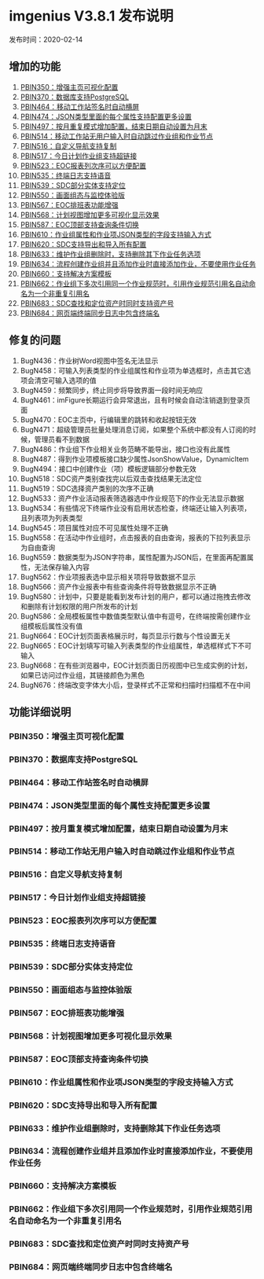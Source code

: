 # imgenius V3.8.1 发布说明

发布时间：2020-02-14

## 增加的功能

1. [PBIN350：增强主页可视化配置](#PBIN350：增强主页可视化配置)
1. [PBIN370：数据库支持PostgreSQL](#PBIN370：数据库支持PostgreSQL)
1. [PBIN464：移动工作站签名时自动横屏](#PBIN464：移动工作站签名时自动横屏)
1. [PBIN474：JSON类型里面的每个属性支持配置更多设置](#PBIN474：JSON类型里面的每个属性支持配置更多设置)
1. [PBIN497：按月重复模式增加配置，结束日期自动设置为月末](#PBIN497：按月重复模式增加配置，结束日期自动设置为月末)
1. [PBIN514：移动工作站无用户输入时自动跳过作业组和作业节点](#PBIN514：移动工作站无用户输入时自动跳过作业组和作业节点)
1. [PBIN516：自定义导航支持复制](#PBIN516：自定义导航支持复制)
1. [PBIN517：今日计划作业组支持超链接](#PBIN517：今日计划作业组支持超链接)
1. [PBIN523：EOC报表列次序可以方便配置](#PBIN523：EOC报表列次序可以方便配置)
1. [PBIN535：终端日志支持语音](#PBIN535：终端日志支持语音)
1. [PBIN539：SDC部分实体支持定位](#PBIN539：SDC部分实体支持定位)
1. [PBIN550：画面组态与监控体验版](#PBIN550：画面组态与监控体验版)
1. [PBIN567：EOC排班表功能增强](#PBIN567：EOC排班表功能增强)
1. [PBIN568：计划视图增加更多可视化显示效果](#PBIN568：计划视图增加更多可视化显示效果)
1. [PBIN587：EOC顶部支持查询条件切换](#PBIN587：EOC顶部支持查询条件切换)
1. [PBIN610：作业组属性和作业项JSON类型的字段支持输入方式](#PBIN610：作业组属性和作业项JSON类型的字段支持输入方式)
1. [PBIN620：SDC支持导出和导入所有配置](#PBIN620：SDC支持导出和导入所有配置)
1. [PBIN633：维护作业组删除时，支持删除其下作业任务选项](#PBIN633：维护作业组删除时，支持删除其下作业任务选项)
1. [PBIN634：流程创建作业组并且添加作业时直接添加作业，不要使用作业任务](#PBIN634：流程创建作业组并且添加作业时直接添加作业，不要使用作业任务)
1. [PBIN660：支持解决方案模板](#PBIN660：支持解决方案模板)
1. [PBIN662：作业组下多次引用同一个作业规范时，引用作业规范引用名自动命名为一个非重复引用名](#PBIN662：作业组下多次引用同一个作业规范时，引用作业规范引用名自动命名为一个非重复引用名)
1. [PBIN683：SDC查找和定位资产时同时支持资产号](#PBIN683：SDC查找和定位资产时同时支持资产号)
1. [PBIN684：网页端终端同步日志中包含终端名](#PBIN684：网页端终端同步日志中包含终端名)

## 修复的问题

1. BugN436：作业树Word视图中签名无法显示
1. BugN458：可输入列表类型的作业组属性和作业项为单选框时，点击其它选项会清空可输入选项的值
1. BugN459：频繁同步，终止同步将导致界面一段时间无响应
1. BugN461：imFigure长期运行会异常退出，且有时候会自动注销退到登录页面
1. BugN470：EOC主页中，行编辑里的跳转和收起按钮无效
1. BugN471：超级管理员批量处理消息订阅，如果整个系统中都没有人订阅的时候，管理员看不到数据
1. BugN486：作业组下作业相关业务范畴不能导出，接口也没有此属性
1. BugN487：得到作业项模板接口缺少属性JsonShowValue，DynamicItem
1. BugN494：接口中创建作业（项）模板逻辑部分参数无效
1. BugN518：SDC资产类别查找完以后双击查找结果无法定位
1. BugN519：SDC选择资产类别的次序不正确
1. BugN533：资产作业活动报表筛选器选中作业规范下的作业无法显示数据
1. BugN534：有些情况下终端作业没有启用状态检查，终端还让输入列表项，且列表项为列表类型
1. BugN545：项目属性对应不可见属性处理不正确
1. BugN558：在活动中作业组时，点击报表的自由查询，报表的下拉列表显示为自由查询
1. BugN559：数据类型为JSON字符串，属性配置为JSON后，在里面再配置属性，无法保存输入内容
1. BugN562：作业项报表选中显示相关项将导致数据不显示
1. BugN566：资产作业报表中有些查询条件将导致数据显示不正确
1. BugN580：计划中，只要是能看到发布计划的用户，都可以通过拖拽去修改和删除有计划权限的用户所发布的计划
1. BugN586：全局模板属性中数值类型默认值中有逗号，在终端按需创建作业组模板后属性没有值
1. BugN664：EOC计划页面表格展示时，每页显示行数与个性设置无关
1. BugN665：EOC计划填写可输入列表类型的作业组属性，单选框样式下不可输入
1. BugN668：在有些浏览器中，EOC计划页面日历视图中已生成实例的计划，如果已访问过作业组，其链接颜色为黑色
1. BugN676：终端改变字体大小后，登录样式不正常和扫描时扫描框不在中间

## 功能详细说明

### PBIN350：增强主页可视化配置

### PBIN370：数据库支持PostgreSQL

### PBIN464：移动工作站签名时自动横屏

### PBIN474：JSON类型里面的每个属性支持配置更多设置

### PBIN497：按月重复模式增加配置，结束日期自动设置为月末

### PBIN514：移动工作站无用户输入时自动跳过作业组和作业节点

### PBIN516：自定义导航支持复制

### PBIN517：今日计划作业组支持超链接

### PBIN523：EOC报表列次序可以方便配置

### PBIN535：终端日志支持语音

### PBIN539：SDC部分实体支持定位

### PBIN550：画面组态与监控体验版

### PBIN567：EOC排班表功能增强

### PBIN568：计划视图增加更多可视化显示效果

### PBIN587：EOC顶部支持查询条件切换

### PBIN610：作业组属性和作业项JSON类型的字段支持输入方式

### PBIN620：SDC支持导出和导入所有配置

### PBIN633：维护作业组删除时，支持删除其下作业任务选项

### PBIN634：流程创建作业组并且添加作业时直接添加作业，不要使用作业任务

### PBIN660：支持解决方案模板

### PBIN662：作业组下多次引用同一个作业规范时，引用作业规范引用名自动命名为一个非重复引用名

### PBIN683：SDC查找和定位资产时同时支持资产号

### PBIN684：网页端终端同步日志中包含终端名